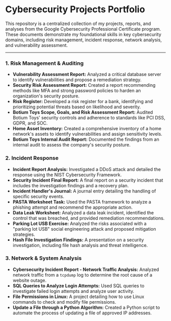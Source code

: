 # Cybersecurity Projects Portfolio

This repository is a centralized collection of my projects, reports, and analyses from the Google Cybersecurity Professional Certificate program. These documents demonstrate my foundational skills in key cybersecurity domains, including risk management, incident response, network analysis, and vulnerability assessment.

---

### **1. Risk Management & Auditing**

* **Vulnerability Assessment Report:** Analyzed a critical database server to identify vulnerabilities and propose a remediation strategy.
* **Security Risk Assessment Report:** Created a report recommending methods like MFA and strong password policies to harden an organization's security posture.
* **Risk Register:** Developed a risk register for a bank, identifying and prioritizing potential threats based on likelihood and severity.
* **Botium Toys Scope, Goals, and Risk Assessment Report:** Audited Botium Toys' security controls and adherence to standards like PCI DSS, GDPR, and SOC.
* **Home Asset Inventory:** Created a comprehensive inventory of a home network's assets to identify vulnerabilities and assign sensitivity levels.
* **Botium Toys Internal Audit Report:** Documented the findings from an internal audit to assess the company's security posture.

### **2. Incident Response**

* **Incident Report Analysis:** Investigated a DDoS attack and detailed the response using the NIST Cybersecurity Framework.
* **Security Incident Final Report:** A final report on a security incident that includes the investigation findings and a recovery plan.
* **Incident Handler's Journal:** A journal entry detailing the handling of specific security events.
* **PASTA Worksheet Task:** Used the PASTA framework to analyze a phishing attempt and recommend the appropriate action.
* **Data Leak Worksheet:** Analyzed a data leak incident, identified the control that was breached, and provided remediation recommendations.
* **Parking Lot USB Exercise:** Analyzed the risks associated with a "parking lot USB" social engineering attack and proposed mitigation strategies.
* **Hash File Investigation Findings:** A presentation on a security investigation, including file hash analysis and threat intelligence.

### **3. Network & System Analysis**

* **Cybersecurity Incident Report - Network Traffic Analysis:** Analyzed network traffic from a `tcpdump` log to determine the root cause of a website outage.
* **SQL Queries to Analyze Login Attempts:** Used SQL queries to investigate failed login attempts and analyze user activity.
* **File Permissions in Linux:** A project detailing how to use Linux commands to check and modify file permissions.
* **Update a File through a Python Algorithm:** Created a Python script to automate the process of updating a file of approved IP addresses.
